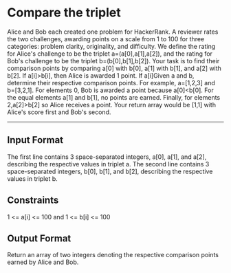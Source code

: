<h1>Compare the triplet</h1>
Alice and Bob each created one problem for HackerRank. A reviewer rates the two challenges, awarding points on a scale from 1 to 100
for three categories: problem clarity, originality, and difficulty.
We define the rating for Alice's challenge to be the triplet a=(a[0],a[1],a[2]), and the rating for Bob's challenge to be the triplet
b=(b[0],b[1],b[2]).
Your task is to find their comparison points by comparing a[0] with b[0], a[1] with b[1], and a[2] with b[2].
If a[i]>b[i], then Alice is awarded 1 point. If a[i]<b[i], then Bob is awarded 1 point. If a[i]=b[i], then neither person receives
a point. Comparison points is the total points a person earned.

Given a and b, determine their respective comparison points.
For example, a=[1,2,3] and b=[3,2,1]. For elements 0, Bob is awarded a point because a[0]<b[0]. For the equal elements a[1] and b[1],
no points are earned. Finally, for elements 2,a[2]>b[2] so Alice receives a point. Your return array would be [1,1] with Alice's score
first and Bob's second.

<hr>
<h2>Input Format</h2>
The first line contains 3 space-separated integers, a[0], a[1], and a[2], describing the respective values in triplet a. The second line contains 3 space-separated integers, b[0], b[1], and b[2], describing the respective values in triplet b.

<h2>Constraints</h2>
1 <= a[i] <= 100 and 1 <= b[i] <= 100

<h2>Output Format</h2>
Return an array of two integers denoting the respective comparison points earned by Alice and Bob.
